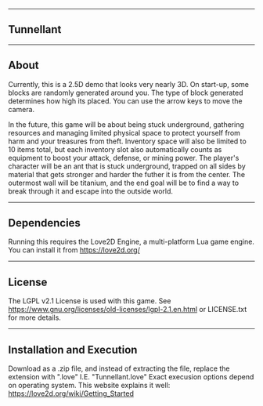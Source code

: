 -------------------------------------------------------------------------------------------------------------
Tunnellant
-------------------------------------------------------------------------------------------------------------

-------------------------------------------------------------------------------------------------------------
About
-------------------------------------------------------------------------------------------------------------
Currently, this is a 2.5D demo that looks very nearly 3D.
On start-up, some blocks are randomly generated around you. The type of block generated determines how high its placed.
You can use the arrow keys to move the camera.

In the future, this game will be about being stuck underground, gathering resources and managing limited physical space to protect yourself from harm and your treasures from theft. Inventory space will also be limited to 10 items total, but each inventory slot also automatically counts as equipment to boost your attack, defense, or mining power. The player's character will be an ant that is stuck underground, trapped on all sides by material that gets stronger and harder the futher it is from the center. The outermost wall will be titanium, and the end goal will be to find a way to break through it and escape into the outside world.

-------------------------------------------------------------------------------------------------------------
Dependencies
-------------------------------------------------------------------------------------------------------------
Running this requires the Love2D Engine, a multi-platform Lua game engine. You can install it from https://love2d.org/

-------------------------------------------------------------------------------------------------------------
License
-------------------------------------------------------------------------------------------------------------
The LGPL v2.1 License is used with this game. See https://www.gnu.org/licenses/old-licenses/lgpl-2.1.en.html or LICENSE.txt for more details.

-------------------------------------------------------------------------------------------------------------
Installation and Execution
-------------------------------------------------------------------------------------------------------------
Download as a .zip file, and instead of extracting the file, replace the extension with ".love" I.E. "Tunnellant.love"
Exact execusion options depend on operating system. This website explains it well: https://love2d.org/wiki/Getting_Started
